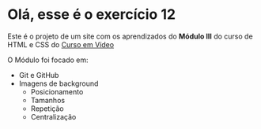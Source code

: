# Olá, esse é o exercício 12

Este é o projeto de um site com os aprendizados do **Módulo III** do curso de HTML e CSS do [Curso em Vídeo](https://www.cursoemvideo.com/)


O Módulo foi focado em:
- Git e GitHub
- Imagens de background
    - Posicionamento
    - Tamanhos
    - Repetição
    - Centralização